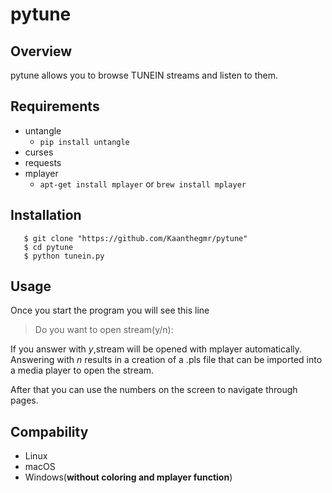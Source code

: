 # pytune

## Overview
pytune allows you to browse TUNEIN streams and listen to them.

## Requirements
- untangle
  - ```pip install untangle```
- curses
- requests
- mplayer
  - ```apt-get install mplayer``` or ```brew install mplayer```

## Installation
```
   $ git clone "https://github.com/Kaanthegmr/pytune"
   $ cd pytune
   $ python tunein.py
   ```
## Usage
Once you start the program you will see this line 
> Do you want to open stream(y/n):  

If you answer with *y*,stream will be opened with mplayer automatically.  
Answering with *n* results in a creation of a .pls file that can be imported into a media player to open the stream.

After that you can use the numbers on the screen to navigate through pages.

## Compability
- Linux
- macOS
- Windows(**without coloring and mplayer function**)
